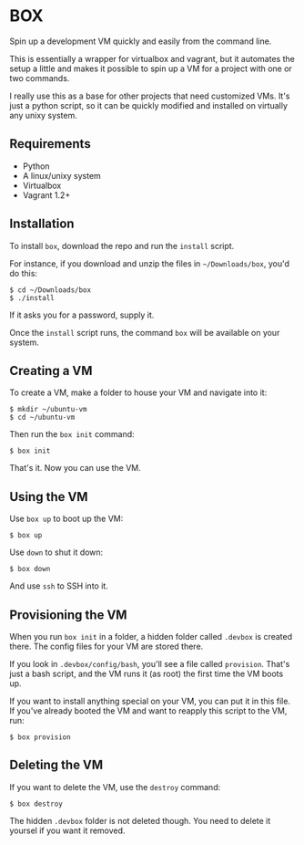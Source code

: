 BOX
===

Spin up a development VM quickly and easily from the command line. 

This is essentially a wrapper for virtualbox and vagrant, but it automates the setup a little and makes it possible to spin up a VM for a project with one or two commands. 

I really use this as a base for other projects that need customized VMs. It's just a python script, so it can be quickly modified and installed on virtually any unixy system.


Requirements
------------

* Python
* A linux/unixy system
* Virtualbox
* Vagrant 1.2+


Installation
------------

To install `box`, download the repo and run the `install` script.

For instance, if you download and unzip the files in `~/Downloads/box`, you'd do this:

    $ cd ~/Downloads/box
    $ ./install

If it asks you for a password, supply it.

Once the `install` script runs, the command `box` will be available on your system.


Creating a VM
-------------

To create a VM, make a folder to house your VM and navigate into it:

    $ mkdir ~/ubuntu-vm 
    $ cd ~/ubuntu-vm

Then run the `box init` command:

    $ box init

That's it. Now you can use the VM.


Using the VM
------------

Use `box up` to boot up the VM:

    $ box up

Use `down` to shut it down:

    $ box down

And use `ssh` to SSH into it.


Provisioning the VM
-------------------

When you run `box init` in a folder, a hidden folder called `.devbox` is created there. The config files for your VM are stored there.

If you look in `.devbox/config/bash`, you'll see a file called `provision`. That's just a bash script, and the VM runs it (as root) the first time the VM boots up.

If you want to install anything special on your VM, you can put it in this file. If you've already booted the VM and want to reapply this script to the VM, run:

    $ box provision

Deleting the VM
---------------

If you want to delete the VM, use the `destroy` command:

    $ box destroy

The hidden `.devbox` folder is not deleted though. You need to delete it yoursel if you want it removed.


